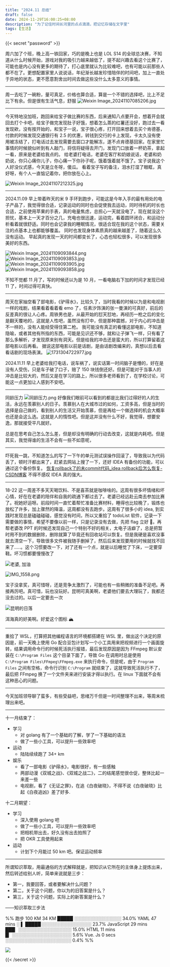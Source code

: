 ```yaml
---
title: "2024.11 总结"
draft: false
date: 2024-11-29T16:00:25+08:00
description: "为了记住时间长河里的点点滴滴，把记忆存储在文字里"
tags: [生活]
---
```


<!--more-->

{{< secret "password" >}}


周六加了个班，晚上高一铁回家，巧的是晚上也是 LOL S14 的全球总决赛，不知道从什么时候开始，游戏对我的吸引力越来越低了，提不起兴趣去看这个比赛了，可能也是内心没有更多的期待了，打心底里就认为比较难吧，也有可能以前那些人都不在了。更想配置家里人说说话，年纪渐长越发珍惜陪伴的时间吧，加上一直处于异地的状态，更不愿意割舍出时间去做这些没什么太多意义的事情。

---

周一去吃了一碗粉，量可真足，价格也算合适，算是一个不错的选择吧，比上不足比下有余。但是很有生活气息，舒服
![Weixin Image_20241107085206.jpg](http://ipv4.zhangyk.space:9089/pic/2024/11/07/672c0febd5369.jpg)



---
今天特地没加班，跑回来给宝子做比赛的东西，后来通知八点要开会，想着开会就回去打个卡吧，给宝子做完发现肚子好饿，想着怎么蒸的红薯还没好，跑过去一看发现欸，没有按开始的，和宝子一说，宝子很心疼，打开回来想着去买个肯德基，付款的时候发现交通银行有 2.5 的优惠，转钱到交行的卡上发现，卡太久没有使用被冻结了，打电话过去发现需要去窗口才能解冻，遂不点肯德基回家。在家里忙事情的时候貌似听到有人敲门，将信将疑得去开门，发现门口放着一杯奶茶，拿起一看，原来是老婆给我点的。
给老婆打电话，老婆在客厅和奶娘说话，老婆和奶奶说，你只心痛你儿子，你心痛一下你孙子呢，饿着饿着就不饿了。宝子说我这个人好没仪式感，今天是立冬呀，傻瓜。
看着宝子写的备注，泪水打湿了眼眶，真好呀，有个人一直惦记着你，把你放在心上。

![Weixin Image_20241107212325.jpg](http://ipv4.zhangyk.space:9089/pic/2024/11/07/672cbfc1ebe88.jpg)


---
2024.11.09
早上带着昨天的米 9 手环到跑步，可能这是今年入手的最有用处的电子产品了，我觉得很合适，记录运动的同时也会促使我去运动，同时待机的时长也合适，之前使用苹果的手表，真的电量焦虑，总担心一天就没电了，现在就没这个担忧，基本上一天才百分之几，充电也很迅速，运动完，看着圆环闭合，和运动分析看着就很舒适。同时也会记录我的睡眠情况，很适合现在我的这个状态，需要关注的点基本上也都能够覆盖。
同时也发现身体素质真的越来越差了，随着这么久没有运动。
早起真的发现一天的时间都变长了，心态也轻松很多，可以发现很多美好的东西。

![Weixin Image_20241109093844.png](http://ipv4.zhangyk.space:9089/pic/2024/11/09/672ebe8f42307.png)
![Weixin Image_20241109093853.jpg](http://ipv4.zhangyk.space:9089/pic/2024/11/09/672ebe9590049.jpg)
![Weixin Image_20241109093905.jpg](http://ipv4.zhangyk.space:9089/pic/2024/11/09/672ebe9537161.jpg)
![Weixin Image_20241109093858.jpg](http://ipv4.zhangyk.space:9089/pic/2024/11/09/672ec00f28634.jpg)

不知不觉都 11 月了，写的时候还以为是 10 月，一看电脑右下加的时间才发现已经11 了，时间过得可真快。

---
周天在家抽空看了部电影，《驴得水》，比较久了，当时我看的时候以为是和电视剧一样的戏剧，结果看着看着看 emo 了，任素汐饰演的张一曼演的可真好，前后的反差真的很让人心疼。周铁男也是，从最开始的怼天怼地，再经历一枪之后的变化是翻天覆地的，这就是人性吧，虽然没有打中，但是那种震撼，对于内心的冲击是不一样的，没有人能经受得住第二枪。
我可能没有真正的看懂这部电影，不知道隐喻，或者其他有所指的东西，可能是见识还不够，就和让子弹飞一样，只有看了那么多解析，才发现原来别有洞天。但是给我的冲击还是蛮大的，所以打算留着这部电影以后再看。
据说这部电影以前是话剧，是由话剧改编来的，真想以后去看看话剧的现场表演。
![1731304722977.jpg](http://ipv4.zhangyk.space:9089/pic/2024/11/11/67319d9bd6cd0.jpg)


2024.11.11 早上老婆给我打电话，说车祸了，说实话第一时间脑子是懵的，好在是没有人受伤，只是车子破了口子，赔了 150 块钱倒还好。但是可能对于当事人的冲击是比较大的，然后又是在学习的路上，所以很多老师看到了，在学校讨论，可能这一点更加让人感到不安吧。

----
同龄压力
![同龄压力.png](http://ipv4.zhangyk.space:9089/pic/2024/11/12/673366f70fc78.png)
好像我们眼前可以看到的都是比我们过得好的人的生活，永远在羡慕别人的日子。羡慕别人在大城市过的如何，工资多高，但是当时的选择是自己做的，看到别人的生活又开始羡慕，但是再给一个做选择的机会大概率也还是会这么选。这就是人的惰性吧。但是这并没有什么不好，我觉得，想要安逸，那就接受平凡就好。

总是在思考自己怎么怎么差，但是却没有明确的行动去改变，这就是内耗吧。但是其实，我觉得谁的生活不会有一些不如意呢，


----

吓死我一跳，不知道怎么的写了一下午的单元测试误操作回滚了，导致我以为代码丢了，顿时汗都出来了，赶紧去网站上搜了一下，还好 IDEA 有备份的功能，可以通过这个备份恢复。
[恢复rollback了的未commit代码_idea rollback后怎么恢复-CSDN博客](https://blog.csdn.net/m0_46546969/article/details/125458703)
不得不感叹 IDEA 真的强大。


----
18-22 这一周差不多天天喝饮料、不是喜茶就是咖啡啥的。这周有很多坏情绪和坏心情，好在在老婆的陪伴和自我的疏通下都过去了。老婆已经远赴云南去参加比赛了。祝她好运呀。前段时间一直忙着帮忙准备比赛材料，睡得也比较晚了，锻炼也放松了许多，加上骤然的降温，这周都没有去跑步。这周有了很多小的 idea, 到实践时发现总是磕磕碰碰，感觉没有时间，所以又重拾了 todoList 软件，记录一下需要做的事情，希望不要像以前一样，只是记录没有去做，先把 flag 立好 🚩。再帮老婆改 PPT 的时候还发现自己一个特别不好的相关，太电子洁癖了，总是把暂时用不到的数据删除，删除就算了毕竟还有回收站可以恢复。但是我硬是喜欢没事就去清空一下，导致很多文件被我随手删掉了，然后后来发现要用的时候就找不回来了.....。这个习惯要改一下，对了还有一个点，就是以后睡觉了下床，一定要穿鞋。坏习惯都要慢慢改了

![老婆, 加油](http://photo.zhangyk.space:9089/thumbnails/82f862118f9def25281494ac8b947177.png)


![IMG_1558.png](http://ipv4.zhangyk.space:9089/pic/2024/11/25/6743e3536809f.png)


宝子没拿奖，真可惜呀，还是竞争太激烈了，可能也有一些稍微的准备不足吧。再接再厉吧。真可惜，玩也没玩好。昆明可真美啊，老婆他们要去大理玩了，我都还没去过的。以后一定要去一次

![昆明的日落](http://ipv4.zhangyk.space:9089/pic/2024/11/25/6743e34e7d1cc.jpeg)


洱海真的好美啊。好爱这个图标 🏔


---
重拾了 WSL，打算把其他编程语言的环境都搭建在 WSL 里，做出这个决定的原因是，前一天晚上使用 Go 配合豆包计划写一个小工具用来把视频进行一个画面旋转，结果调用命令行的时候死活执行报错，最后发现原因是因为 FFmpeg 默认安装在 `C:\Program Files` 这个目录下面了，导致 Go 在调用时总是使用 `C:\Program Files\FFmpeg\FFmpeg.exe` 来执行命令，但是呢，由于 `Program Files` 之间有空格，命令行识别 `C:\Program` 就结束了，这就导致死活执行不了，最后把 FFmpeg 换了一个文件夹来进行安装才得以执行。在 linux 下面就不会有这种恶心的问题。

---
今天加班领导聊了蛮多，有些受益吧，思绪万千但是一时间整理不出来，等周末梳理出来吧。




---
十一月结束了：

- 学习
	- 对 golang 有了一个基础的了解，学了一下基础的语法
	- 做了一些小工具，可以提升一些效率吧
- 运动
	- 陆陆续续跑了 34+ km
- 娱乐
	- 看了一部电影《驴得水》，电影很好，有一些感触
	- 两部动漫《双城之战》、《双城之战二》，二的结尾感觉很仓促，整体比起一来差一些
	- 电视剧，看了《无证之罪》，在追《白夜破晓》，不得不说《白夜破晓》比起《白夜追凶》差了好多.

十二月期望：
- 学习
	- 深入使用 golang 吧
	- 做了一些小工具，可以提升一些效率吧
	- 把相机带出去，好久没有出去拍照了
	- 把 OKR 工具使用起来
- 运动
	- 计划下个月能过 50 km 吧。保证运动频率





----
所谓知识萃取，用最通俗的方式解释就是，把知识从它所在的主体身上提炼出来，然后转述给别人听，简单来说就是三步：
- 第一，我要回答，或者要解决什么问题？
- 第二，关于这个问题，你以为的旧答案是什么？
- 第三，关于这个问题，实际上的新答案是什么？

——知识萃取三步法






%% 跑步 100 KM   34 KM   █████ ░░░░░░░░░░░░░░░  34.0%
YAML       47 mins ░    ▌   ████▉░░░░░░░░░░░░░░░░  23.7%
JavaScript 29 mins      ███▏░░░░░░░░░░░░░░░░░  15.0%
HTML       11 mins         █▏░░░░░░░░░░░░░░░░░░░   5.6%
Vue. Js     0 secs          ░░░░░░░░░░░░░░░░░░░░░   0.4% %%



![](https://v2.jinrishici.com/one.svg)


{{< /secret >}}
